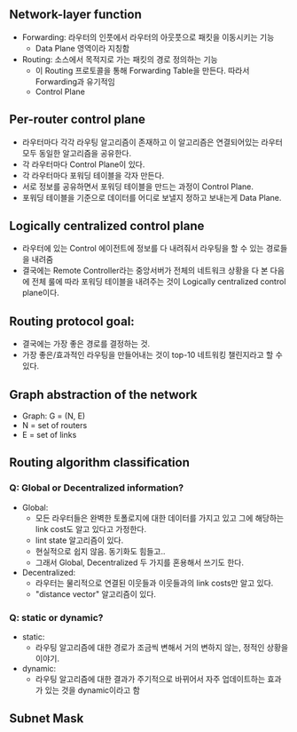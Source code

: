 ## Network-layer function
- Forwarding: 라우터의 인풋에서 라우터의 아웃풋으로 패킷을 이동시키는 기능
	- Data Plane 영역이라 지칭함
- Routing: 소스에서 목적지로 가는 패킷의 경로 정의하는 기능
	- 이 Routing 프로토콜을 통해 Forwarding Table을 만든다. 따라서 Forwarding과 유기적임
	- Control Plane

## Per-router control plane
- 라우터마다 각각 라우팅 알고리즘이 존재하고 이 알고리즘은 연결되어있는 라우터 모두 동일한 알고리즘을 공유한다.
- 각 라우터마다 Control Plane이 있다.
- 각 라우터마다 포워딩 테이블을 각자 만든다.
- 서로 정보를 공유하면서 포워딩 테이블을 만드는 과정이 Control Plane.
- 포워딩 테이블을 기준으로 데이터를 어디로 보낼지 정하고 보내는게 Data Plane.

## Logically centralized control plane
- 라우터에 있는 Control 에이전트에 정보를 다 내려줘서 라우팅을 할 수 있는 경로들을 내려줌
- 결국에는 Remote Controller라는 중앙서버가 전체의 네트워크 상황을 다 본 다음에 전체 룰에 따라 포워딩 테이블을 내려주는 것이 Logically centralized control plane이다.

## Routing protocol goal:
- 결국에는 가장 좋은 경로를 결정하는 것.
- 가장 좋은/효과적인 라우팅을 만들어내는 것이 top-10 네트워킹 챌린지라고 할 수 있다.

## Graph abstraction of the network
- Graph: G = (N, E)
- N = set of routers
- E = set of links

## Routing algorithm classification
### Q: Global or Decentralized information?
- Global:
	- 모든 라우터들은 완벽한 토폴로지에 대한 데이터를 가지고 있고 그에 해당하는 link cost도 알고 있다고 가정한다.
	- lint state 알고리즘이 있다.
	- 현실적으로 쉽지 않음. 동기화도 힘들고..
	- 그래서 Global, Decentralized 두 가지를 혼용해서 쓰기도 한다.
- Decentralized:
	- 라우터는 물리적으로 연결된 이웃들과 이웃들과의 link costs만 알고 있다.
	- "distance vector" 알고리즘이 있다.

### Q: static or dynamic?
- static:
	- 라우팅 알고리즘에 대한 경로가 조금씩 변해서 거의 변하지 않는, 정적인 상황을 이야기.
- dynamic:
	- 라우팅 알고리즘에 대한 결과가 주기적으로 바뀌어서 자주 업데이트하는 효과가 있는 것을 dynamic이라고 함

## Subnet Mask
